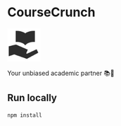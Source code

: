 # CourseCrunch  
<img src="https://github.com/Emad-Eldin-G/CourseCrunch/blob/main/public/logoSquare.png" width=75 />  
  
Your unbiased academic partner 📚🧠


## Run locally  

```
npm install
```
